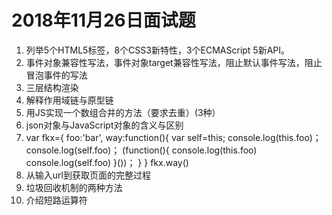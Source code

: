 # 2018年11月26日面试题
1. 列举5个HTML5标签，8个CSS3新特性，3个ECMAScript 5新API。
2. 事件对象兼容性写法，事件对象target兼容性写法，阻止默认事件写法，阻止冒泡事件的写法
3. 三层结构渲染
4. 解释作用域链与原型链
5. 用JS实现一个数组合并的方法（要求去重）(3种）
6. json对象与JavaScript对象的含义与区别
7. var fkx={
          foo:'bar',
          way:function(){
               var self=this;
               console.log(this.foo)；
               console.log(self.foo)；
               (function(){
                     console.log(this.foo)
                     console.log(self.foo)
               }())；
          }
   }
  fkx.way()
8. 从输入url到获取页面的完整过程
9. 垃圾回收机制的两种方法 
10. 介绍短路运算符
